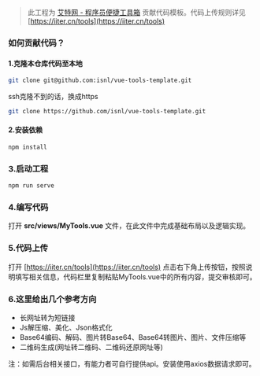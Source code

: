 > 此工程为 [艾特网 - 程序员便捷工具箱](https://iiter.cn/tools) 贡献代码模板。代码上传规则详见 [https://iiter.cn/tools](https://iiter.cn/tools)

> 

### 如何贡献代码？

#### 1.克隆本仓库代码至本地
```bash
git clone git@github.com:isnl/vue-tools-template.git
```
ssh克隆不到的话，换成https
```bash
git clone https://github.com/isnl/vue-tools-template.git
```

#### 2.安装依赖
```bash
npm install
```

### 3.启动工程
```bash
npm run serve
```

### 4.编写代码
打开 **src/views/MyTools.vue** 文件，在此文件中完成基础布局以及逻辑实现。

### 5.代码上传
打开 [https://iiter.cn/tools](https://iiter.cn/tools) 点击右下角上传按钮，按照说明填写相关信息，代码栏里复制粘贴MyTools.vue中的所有内容，提交审核即可。


### 6.这里给出几个参考方向
- 长网址转为短链接
- Js解压缩、美化、Json格式化
- Base64编码、解码、图片转Base64、Base64转图片、图片、文件压缩等
- 二维码生成(网址转二维码、二维码还原网址等)

注：如需后台相关接口，有能力者可自行提供api。安装使用axios数据请求即可。
